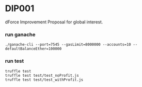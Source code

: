 # DIP001
dForce Improvement Proposal for global interest.

### run ganache

```
./ganache-cli --port=7545 --gasLimit=8000000 --accounts=10 --defaultBalanceEther=100000
```

### run test
```
truffle test
truffle test test/test_noProfit.js
truffle test test/test_withProfit.js
```
